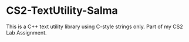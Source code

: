 # CS2-TextUtility-Salma

This is a C++ text utility library using C-style strings only. Part of my CS2 Lab Assignment.